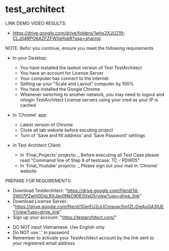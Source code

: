 # test_architect
LINK DEMO VIDEO RESULTS:
+ https://drive.google.com/drive/folders/1whx2XJU219-CLJ04RPO6AZFZFW0aYobR?usp=sharing
  
NOTE:
Befor you continue, ensure you meet the following requirements
- In your Desktop:
  + You have installed the lastest version of Test TestArchitect
  + You have an account for License Server
  + Your computer has connect to the Internet
  + Setting up your "Scale and Layout" computer by 100%
  + You have installed the Google Chrome
  + Whenever switching to another network, you may need to logout and relogin TestArchitect License servers using your cred as your IP is cached
    
- In 'Chrome' app:
  + Latest version of Chrome
  + Close all tab website before excuting project
  + Turn of 'Save and fill address' and 'Save Password' settings
    
- In Test Architect Client:
  + In 'Final_Projects' projects:
    _ Before executing all Test Case please read "Commamd line of Step 9 of testcase: TC - PDW05"
  + In 'Final_Youtube' projects:
    _ Please sign out your mail in 'Chrome' website
    
PREPARE FOR REQUIREMENTS:
- Download TestArchitect: "https://drive.google.com/file/d/1d-0W07PZwH0DqLRXJav0NkOIKlE0VsG5/view?usp=drive_link"
- Download License Server: "https://drive.google.com/file/d/1GerEU2uUCmsoqc5m1ZLi2ieAoGA3IUEY/view?usp=drive_link"
- Sign up your account: "https://testarchitect.com/"
+ DO NOT input Vietnamese. Use English only
+ Do NOT use '.' in password
+ Remember to activate your TestArchitect account by the link sent to your registered email address
